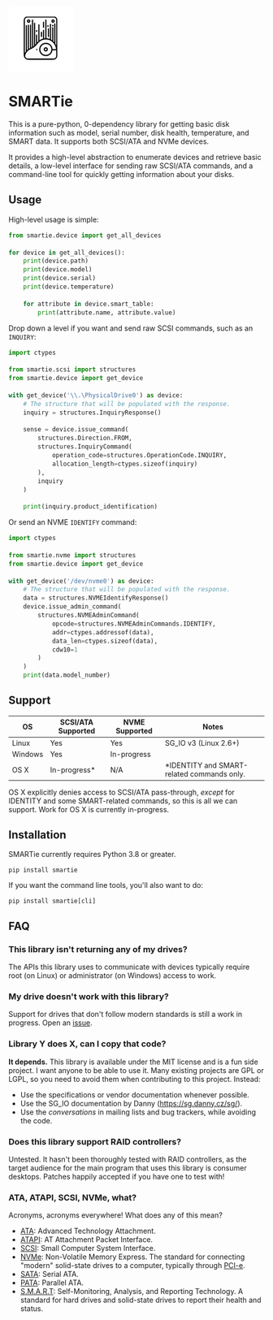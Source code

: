 ![SMARTie logo](misc/logo-sm.png)

# SMARTie

This is a pure-python, 0-dependency library for getting basic disk information such as model,
serial number, disk health, temperature, and SMART data. It supports both SCSI/ATA and NVMe devices.

It provides a high-level abstraction to enumerate devices and retrieve basic
details, a low-level interface for sending raw SCSI/ATA commands, and a
command-line tool for quickly getting information about your disks.

## Usage

High-level usage is simple:

```python
from smartie.device import get_all_devices

for device in get_all_devices():
    print(device.path)
    print(device.model)
    print(device.serial)
    print(device.temperature)

    for attribute in device.smart_table:
        print(attribute.name, attribute.value)
```

Drop down a level if you want and send raw SCSI commands, such as an `INQUIRY`:

```python
import ctypes

from smartie.scsi import structures
from smartie.device import get_device

with get_device('\\.\PhysicalDrive0') as device:
    # The structure that will be populated with the response.
    inquiry = structures.InquiryResponse()
  
    sense = device.issue_command(
        structures.Direction.FROM,
        structures.InquiryCommand(
            operation_code=structures.OperationCode.INQUIRY,
            allocation_length=ctypes.sizeof(inquiry)
        ),
        inquiry
    )
  
    print(inquiry.product_identification)
```

Or send an NVME `IDENTIFY` command:

```python
import ctypes

from smartie.nvme import structures
from smartie.device import get_device

with get_device('/dev/nvme0') as device:
    # The structure that will be populated with the response.
    data = structures.NVMEIdentifyResponse()
    device.issue_admin_command(
        structures.NVMEAdminCommand(
            opcode=structures.NVMEAdminCommands.IDENTIFY,
            addr=ctypes.addressof(data),
            data_len=ctypes.sizeof(data),
            cdw10=1
        )
    )
    print(data.model_number)
```

## Support

| OS      | SCSI/ATA Supported | NVME Supported | Notes                                      |
|---------|--------------------|----------------|--------------------------------------------|
| Linux   | Yes                | Yes            | SG_IO v3 (Linux 2.6+)                      |
| Windows | Yes                | In-progress    |                                            |
| OS X    | In-progress*       | N/A            | *IDENTITY and SMART-related commands only. |

OS X explicitly denies access to SCSI/ATA pass-through, _except_ for IDENTITY
and some SMART-related commands, so this is all we can support. Work for OS X
is currently in-progress.

## Installation
SMARTie currently requires Python 3.8 or greater.

```
pip install smartie
```

If you want the command line tools, you'll also want to do:

```
pip install smartie[cli]
```

## FAQ

### This library isn't returning any of my drives?

The APIs this library uses to communicate with devices typically require
root (on Linux) or administrator (on Windows) access to work.

### My drive doesn't work with this library?

Support for drives that don't follow modern standards is still a work in
progress. Open an [issue][].

### Library Y does X, can I copy that code?

**It depends.** This library is available under the MIT license and is a fun side
project. I want anyone to be able to use it. Many existing projects are GPL or
LGPL, so you need to avoid them when contributing to this project. Instead:

- Use the specifications or vendor documentation whenever possible.
- Use the SG_IO documentation by Danny (https://sg.danny.cz/sg/).
- Use the _conversations_ in mailing lists and bug trackers, while avoiding the
  code.

### Does this library support RAID controllers?

Untested. It hasn't been thoroughly tested with RAID controllers, as the target audience
for the main program that uses this library is consumer desktops. Patches happily
accepted if you have one to test with!


### ATA, ATAPI, SCSI, NVMe, what?

Acronyms, acronyms everywhere! What does any of this mean?

- [ATA]: Advanced Technology Attachment.
- [ATAPI]: AT Attachment Packet Interface.
- [SCSI]: Small Computer System Interface. 
- [NVMe]: Non-Volatile Memory Express. The standard for connecting "modern" solid-state
  drives to a computer, typically through [PCI-e].
- [SATA]: Serial ATA. 
- [PATA]: Parallel ATA.
- [S.M.A.R.T]: Self-Monitoring, Analysis, and Reporting Technology. A standard for
  hard drives and solid-state drives to report their health and status.

[ATA]: https://en.wikipedia.org/wiki/ATA
[ATAPI]: https://en.wikipedia.org/wiki/ATAPI
[SCSI]: https://en.wikipedia.org/wiki/SCSI
[NVMe]: https://en.wikipedia.org/wiki/NVMe
[PCI-e]: https://en.wikipedia.org/wiki/PCI_Express
[SATA]: https://en.wikipedia.org/wiki/SATA
[PATA]: https://en.wikipedia.org/wiki/Parallel_ATA
[S.M.A.R.T]: https://en.wikipedia.org/wiki/S.M.A.R.T.
[phm]: https://github.com/TkTech/PortableHardwareMonitor
[issue]: https://github.com/TkTech/smartie/issues/new.